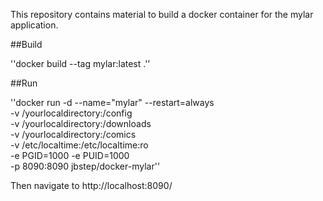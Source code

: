 This repository contains material to build a docker container for the mylar application.

##Build

''docker build --tag mylar:latest .''

##Run

''docker run -d --name="mylar" --restart=always \
-v /yourlocaldirectory:/config \
-v /yourlocaldirectory:/downloads \
-v /yourlocaldirectory:/comics \
-v /etc/localtime:/etc/localtime:ro \
-e PGID=1000 -e PUID=1000  \
-p 8090:8090 jbstep/docker-mylar''

Then navigate to http://localhost:8090/
